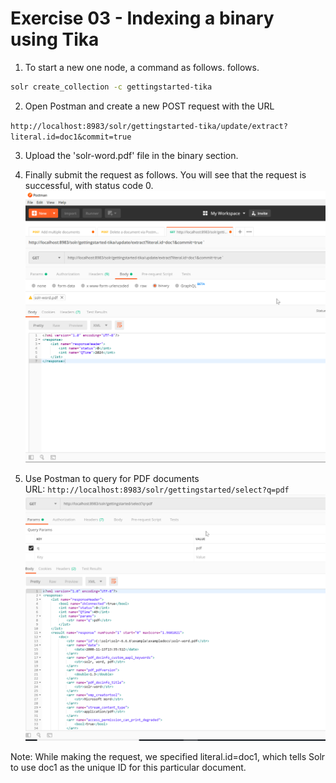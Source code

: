 # Exercise 03 - Indexing a binary using Tika

1. To start a new one node, a command as follows. follows.

```bash
solr create_collection -c gettingstarted-tika
```

2. Open Postman and create a new POST request with the URL

`http://localhost:8983/solr/gettingstarted-tika/update/extract?literal.id=doc1&commit=true`

3. Upload the 'solr-word.pdf' file in the binary section.

4. Finally submit the request as follows. You will see that the request is successful, with status code 0.
![alt text](../images/img-18.png)


5. Use Postman to query for PDF documents URL: `http://localhost:8983/solr/gettingstarted/select?q=pdf`
![alt text](../images/img-19.png)

Note: While making the request, we specified literal.id=doc1, which tells Solr to use doc1 as the unique ID for this particular document.
